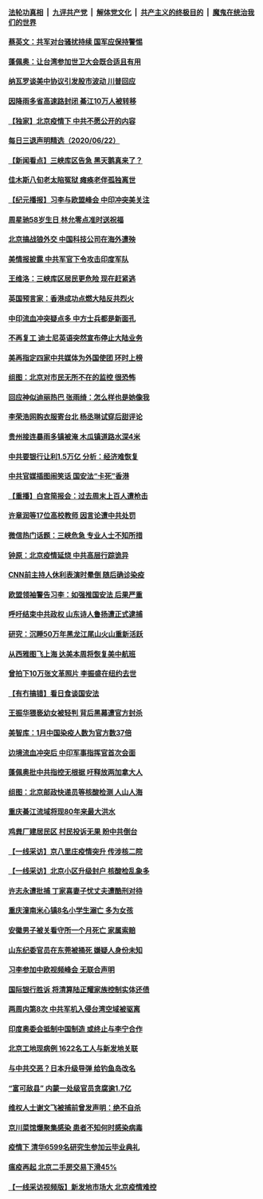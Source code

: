 

####  [法轮功真相](../../../../basic/blob/master/README.md?t=06231231) &nbsp;|&nbsp; [九评共产党](../../../../9ping.md/blob/master/README.md?t=06231231) &nbsp;|&nbsp; [解体党文化](../../../../jtdwh.md/blob/master/README.md?t=06231231)  &nbsp;|&nbsp; [共产主义的终极目的](../../../../gczydzjmd.md/blob/master/README.md?t=06231231) &nbsp;|&nbsp; [魔鬼在统治我们的世界](../../../../mgztzwmdsj.md/blob/master/README.md?t=06231231) 

#### [蔡英文：共军对台骚扰持续 国军应保持警惕](../pages/nsc413/n12205629.md?t=06231231) 

#### [蓬佩奥：让台湾参加世卫大会既合适且有用](../pages/nsc413/n12205571.md?t=06231231) 


#### [纳瓦罗谈美中协议引发股市波动 川普回应](../pages/nsc413/n12205543.md?t=06231231) 

#### [因降雨多省高速路封闭 綦江10万人被转移](../pages/nsc413/n12205606.md?t=06231231) 

#### [【独家】北京疫情下 中共不愿公开的内容](../pages/nsc413/n12203800.md?t=06231231) 

#### [每日三退声明精选（2020/06/22）](../pages/nsc413/n12205534.md?t=06231231) 

#### [【新闻看点】三峡库区告急 黑天鹅真来了？](../pages/nsc413/n12205008.md?t=06231231) 

#### [佳木斯八旬老太陷冤狱 瘫痪老伴孤独离世](../pages/nsc413/n12203870.md?t=06231231) 

#### [【纪元播报】习李与欧盟峰会 中印冲突美关注](../pages/nsc413/n12205264.md?t=06231231) 

#### [周星驰58岁生日 林允零点准时送祝福](../pages/nsc413/n12205203.md?t=06231231) 

#### [北京搞战狼外交 中国科技公司在海外遭殃](../pages/nsc413/n12204846.md?t=06231231) 

#### [美情报披露 中共军官下令攻击印度军队](../pages/nsc413/n12205206.md?t=06231231) 

#### [王维洛：三峡库区居民更危险 现在赶紧逃](../pages/nsc413/n12205132.md?t=06231231) 

#### [英国预言家：香港成功点燃大陆反共烈火](../pages/nsc413/n12205226.md?t=06231231) 

#### [中印流血冲突疑点多 中方士兵都是新面孔](../pages/nsc413/n12205147.md?t=06231231) 

#### [不再复工 迪士尼英语突然宣布停止大陆业务](../pages/nsc413/n12205053.md?t=06231231) 

#### [美再指定四家中共媒体为外国使团 环时上榜](../pages/nsc413/n12205059.md?t=06231231) 

#### [组图：北京对市民无所不在的监控 很恐怖](../pages/nsc413/n12204898.md?t=06231231) 

#### [回应神似迪丽热巴 张雨绮：怎么样也是她像我](../pages/nsc413/n12205054.md?t=06231231) 

#### [李荣浩网购衣服寄台北 杨丞琳试穿后甜评论](../pages/nsc413/n12204710.md?t=06231231) 

#### [贵州接连暴雨多镇被淹 木瓜镇道路水深4米](../pages/nsc413/n12205057.md?t=06231231) 

#### [中共要银行让利1.5万亿 分析：经济难恢复](../pages/nsc413/n12204796.md?t=06231231) 

#### [中共官媒插图闹笑话 国安法“卡死”香港](../pages/nsc413/n12204819.md?t=06231231) 

#### [【重播】白宫简报会：过去周末上百人遭枪击](../pages/nsc413/n12204458.md?t=06231231) 

#### [许章润等17位高校教师 因言论遭中共处罚](../pages/nsc413/n12204547.md?t=06231231) 

#### [微信热门话题：三峡危急 专业人士不知所措](../pages/nsc413/n12204378.md?t=06231231) 

#### [钟原：北京疫情延烧 中共高层行踪诡异](../pages/nsc413/n12204828.md?t=06231231) 

#### [CNN前主持人休利表演时晕倒 随后确诊染疫](../pages/nsc413/n12204739.md?t=06231231) 

#### [欧盟领袖警告习李：如强推国安法 后果严重](../pages/nsc413/n12204750.md?t=06231231) 

#### [呼吁结束中共政权 山东诗人鲁扬遭正式逮捕](../pages/nsc413/n12204751.md?t=06231231) 

#### [研究：沉睡50万年黑龙江尾山火山重新活跃](../pages/nsc413/n12204479.md?t=06231231) 

#### [从西雅图飞上海 达美本周将恢复美中航班](../pages/nsc413/n12204640.md?t=06231231) 

#### [曾拍下10万张文革照片 李振盛在纽约去世](../pages/nsc413/n12204723.md?t=06231231) 

#### [【有冇搞错】看日食谈国安法](../pages/nsc413/n12204691.md?t=06231231) 

#### [王振华猥亵幼女被轻判 背后黑幕遭官方封杀](../pages/nsc413/n12204450.md?t=06231231) 

#### [美智库：1月中国染疫人数为官方数37倍](../pages/nsc413/n12204650.md?t=06231231) 

#### [边境流血冲突后 中印军事指挥官首次会面](../pages/nsc413/n12204638.md?t=06231231) 

#### [蓬佩奥批中共指控无根据 吁释放两加拿大人](../pages/nsc413/n12204564.md?t=06231231) 

#### [组图：北京邮政快递员等核酸检测 人山人海](../pages/nsc413/n12204212.md?t=06231231) 

#### [重庆綦江流域将现80年来最大洪水](../pages/nsc413/n12203735.md?t=06231231) 

#### [鸡粪厂建居民区 村民投诉无果 盼中共倒台](../pages/nsc413/n12204304.md?t=06231231) 

#### [【一线采访】京八里庄疫情突升 传涉核二院](../pages/nsc413/n12204209.md?t=06231231) 

#### [【一线采访】北京小区升级封户 核酸检乱象多](../pages/nsc413/n12203626.md?t=06231231) 

#### [许志永遭批捕 丁家喜妻子忧丈夫遭酷刑对待](../pages/nsc413/n12204072.md?t=06231231) 

#### [重庆潼南米心镇8名小学生溺亡 多为女孩](../pages/nsc413/n12203873.md?t=06231231) 

#### [安徽男子被关看守所一个月死亡 家属索赔](../pages/nsc413/n12203973.md?t=06231231) 

#### [山东纪委官员在东莞被捅死 嫌疑人身份未知](../pages/nsc413/n12203786.md?t=06231231) 

#### [习李参加中欧视频峰会 无联合声明](../pages/nsc413/n12203689.md?t=06231231) 

#### [国际银行胜诉 将清算陆正耀家族控制实体还债](../pages/nsc413/n12203861.md?t=06231231) 

#### [两周内第8次 中共军机入侵台湾空域被驱离](../pages/nsc413/n12203815.md?t=06231231) 

#### [印度奥委会抵制中国制造 或终止与李宁合作](../pages/nsc413/n12203212.md?t=06231231) 

#### [北京工地现病例 1622名工人与新发地关联](../pages/nsc413/n12203814.md?t=06231231) 

#### [与中共交恶？日本升级导弹 给钓鱼岛改名](../pages/nsc413/n12203668.md?t=06231231) 

#### [“富可敌县” 内蒙一处级官员贪腐逾1.7亿](../pages/nsc413/n12203246.md?t=06231231) 

#### [维权人士谢文飞被捕前曾发声明：绝不自杀](../pages/nsc413/n12203338.md?t=06231231) 

#### [京川菜馆爆聚集感染 患者不知何时感染病毒](../pages/nsc413/n12203231.md?t=06231231) 

#### [疫情下 清华6599名研究生参加云毕业典礼](../pages/nsc413/n12202984.md?t=06231231) 

#### [瘟疫再起 北京二手房交易下滑45%](../pages/nsc413/n12202697.md?t=06231231) 

#### [【一线采访视频版】新发地市场大 北京疫情难控](../pages/nsc413/n12201464.md?t=06231231) 

